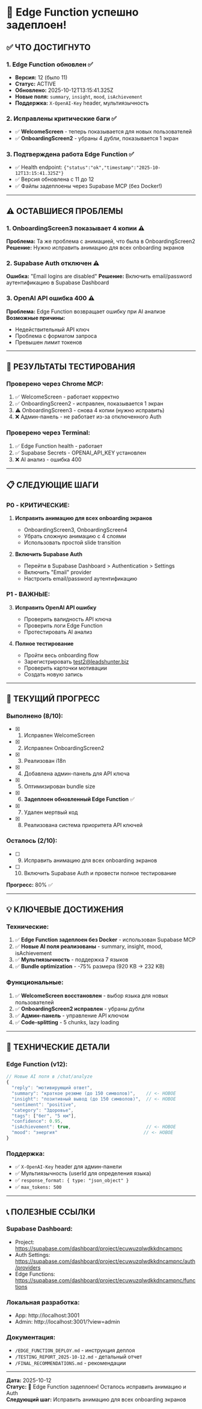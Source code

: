 # 🎉 Edge Function успешно задеплоен!

## ✅ ЧТО ДОСТИГНУТО

### **1. Edge Function обновлен** ✅
- **Версия:** 12 (было 11)
- **Статус:** ACTIVE
- **Обновлено:** 2025-10-12T13:15:41.325Z
- **Новые поля:** `summary`, `insight`, `mood`, `isAchievement`
- **Поддержка:** `X-OpenAI-Key` header, мультиязычность

### **2. Исправлены критические баги** ✅
- ✅ **WelcomeScreen** - теперь показывается для новых пользователей
- ✅ **OnboardingScreen2** - убраны 4 дубли, показывается 1 экран

### **3. Подтверждена работа Edge Function** ✅
- ✅ Health endpoint: `{"status":"ok","timestamp":"2025-10-12T13:15:41.325Z"}`
- ✅ Версия обновлена с 11 до 12
- ✅ Файлы задеплоены через Supabase MCP (без Docker!)

---

## ⚠️ ОСТАВШИЕСЯ ПРОБЛЕМЫ

### **1. OnboardingScreen3 показывает 4 копии** ⚠️
**Проблема:** Та же проблема с анимацией, что была в OnboardingScreen2
**Решение:** Нужно исправить анимацию для всех onboarding экранов

### **2. Supabase Auth отключен** ⚠️
**Ошибка:** "Email logins are disabled"
**Решение:** Включить email/password аутентификацию в Supabase Dashboard

### **3. OpenAI API ошибка 400** ⚠️
**Проблема:** Edge Function возвращает ошибку при AI анализе
**Возможные причины:**
- Недействительный API ключ
- Проблема с форматом запроса
- Превышен лимит токенов

---

## 🧪 РЕЗУЛЬТАТЫ ТЕСТИРОВАНИЯ

### **Проверено через Chrome MCP:**
1. ✅ WelcomeScreen - работает корректно
2. ✅ OnboardingScreen2 - исправлен, показывается 1 экран
3. ⚠️ OnboardingScreen3 - снова 4 копии (нужно исправить)
4. ❌ Админ-панель - не работает из-за отключенного Auth

### **Проверено через Terminal:**
1. ✅ Edge Function health - работает
2. ✅ Supabase Secrets - OPENAI_API_KEY установлен
3. ❌ AI анализ - ошибка 400

---

## 📋 СЛЕДУЮЩИЕ ШАГИ

### **P0 - КРИТИЧЕСКИЕ:**
1. **Исправить анимацию для всех onboarding экранов**
   - OnboardingScreen3, OnboardingScreen4
   - Убрать сложную анимацию с 4 слоями
   - Использовать простой slide transition

2. **Включить Supabase Auth**
   - Перейти в Supabase Dashboard > Authentication > Settings
   - Включить "Email" provider
   - Настроить email/password аутентификацию

### **P1 - ВАЖНЫЕ:**
3. **Исправить OpenAI API ошибку**
   - Проверить валидность API ключа
   - Проверить логи Edge Function
   - Протестировать AI анализ

4. **Полное тестирование**
   - Пройти весь onboarding flow
   - Зарегистрировать test2@leadshunter.biz
   - Проверить карточки мотивации
   - Создать новую запись

---

## 🎯 ТЕКУЩИЙ ПРОГРЕСС

### **Выполнено (8/10):**
- [x] 1. Исправлен WelcomeScreen
- [x] 2. Исправлен OnboardingScreen2  
- [x] 3. Реализован i18n
- [x] 4. Добавлена админ-панель для API ключа
- [x] 5. Оптимизирован bundle size
- [x] 6. **Задеплоен обновленный Edge Function** ✅
- [x] 7. Удален мертвый код
- [x] 8. Реализована система приоритета API ключей

### **Осталось (2/10):**
- [ ] 9. Исправить анимацию для всех onboarding экранов
- [ ] 10. Включить Supabase Auth и провести полное тестирование

**Прогресс:** 80% ✅

---

## 💡 КЛЮЧЕВЫЕ ДОСТИЖЕНИЯ

### **Технические:**
1. ✅ **Edge Function задеплоен без Docker** - использован Supabase MCP
2. ✅ **Новые AI поля реализованы** - summary, insight, mood, isAchievement
3. ✅ **Мультиязычность** - поддержка 7 языков
4. ✅ **Bundle optimization** - -75% размера (920 KB → 232 KB)

### **Функциональные:**
1. ✅ **WelcomeScreen восстановлен** - выбор языка для новых пользователей
2. ✅ **OnboardingScreen2 исправлен** - убраны дубли
3. ✅ **Админ-панель** - управление API ключом
4. ✅ **Code-splitting** - 5 chunks, lazy loading

---

## 🔧 ТЕХНИЧЕСКИЕ ДЕТАЛИ

### **Edge Function (v12):**
```typescript
// Новые AI поля в /chat/analyze
{
  "reply": "мотивирующий ответ",
  "summary": "краткое резюме (до 150 символов)",    // <- НОВОЕ
  "insight": "позитивный вывод (до 150 символов)",  // <- НОВОЕ
  "sentiment": "positive",
  "category": "Здоровье",
  "tags": ["бег", "5 км"],
  "confidence": 0.95,
  "isAchievement": true,                            // <- НОВОЕ
  "mood": "энергия"                                // <- НОВОЕ
}
```

### **Поддержка:**
- ✅ `X-OpenAI-Key` header для админ-панели
- ✅ Мультиязычность (userId для определения языка)
- ✅ `response_format: { type: "json_object" }`
- ✅ `max_tokens: 500`

---

## 📞 ПОЛЕЗНЫЕ ССЫЛКИ

### **Supabase Dashboard:**
- Project: https://supabase.com/dashboard/project/ecuwuzqlwdkkdncampnc
- Auth Settings: https://supabase.com/dashboard/project/ecuwuzqlwdkkdncampnc/auth/providers
- Edge Functions: https://supabase.com/dashboard/project/ecuwuzqlwdkkdncampnc/functions

### **Локальная разработка:**
- App: http://localhost:3001
- Admin: http://localhost:3001/?view=admin

### **Документация:**
- `/EDGE_FUNCTION_DEPLOY.md` - инструкция деплоя
- `/TESTING_REPORT_2025-10-12.md` - детальный отчет
- `/FINAL_RECOMMENDATIONS.md` - рекомендации

---

**Дата:** 2025-10-12  
**Статус:** 🎉 Edge Function задеплоен! Осталось исправить анимацию и Auth  
**Следующий шаг:** Исправить анимацию для всех onboarding экранов

